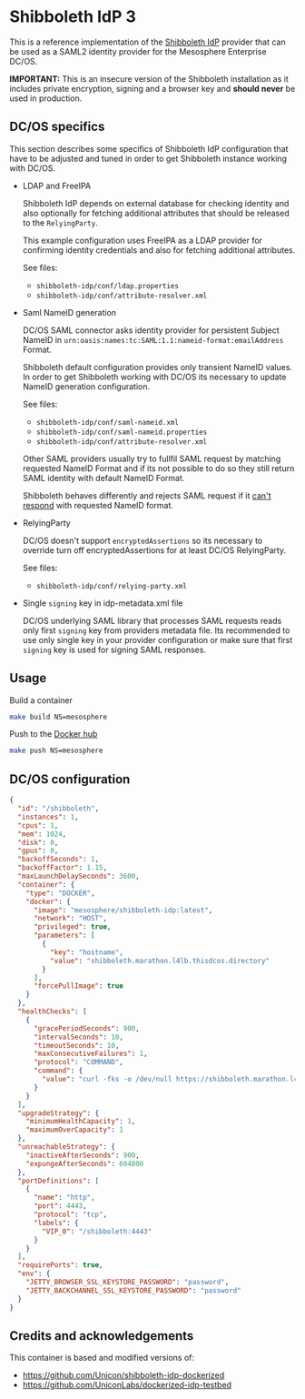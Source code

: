 # Shibboleth IdP 3

This is a reference implementation of the
[Shibboleth IdP](https://wiki.shibboleth.net/confluence/display/IDP30/Home)
provider that can be used as a SAML2 identity provider for the Mesosphere
Enterprise DC/OS.

**IMPORTANT:**
This is an insecure version of the Shibboleth installation as it includes
private encryption, signing and a browser key and **should never** be used
in production.

## DC/OS specifics

This section describes some specifics of Shibboleth IdP configuration that
have to be adjusted and tuned in order to get Shibboleth instance working
with DC/OS.

* LDAP and FreeIPA

  Shibboleth IdP depends on external database for checking identity and also
  optionally for fetching additional attributes that should be released to
  the `RelyingParty`.

  This example configuration uses FreeIPA as a LDAP provider for confirming
  identity credentials and also for fetching additional attributes.

  See files:

  * `shibboleth-idp/conf/ldap.properties`
  * `shibboleth-idp/conf/attribute-resolver.xml`

* Saml NameID generation

  DC/OS SAML connector asks identity provider for persistent Subject NameID
  in `urn:oasis:names:tc:SAML:1.1:nameid-format:emailAddress` Format.

  Shibboleth default configuration provides only transient NameID values.
  In order to get Shibboleth working with DC/OS its necessary to update
  NameID generation configuration.

  See files:

  * `shibboleth-idp/conf/saml-nameid.xml`
  * `shibboleth-idp/conf/saml-nameid.properties`
  * `shibboleth-idp/conf/attribute-resolver.xml`

  Other SAML providers usually try to fullfil SAML request by matching
  requested NameID Format and if its not possible to do so they still
  return SAML identity with default NameID Format.

  Shibboleth behaves differently and rejects SAML request if it
  [can't respond](http://shibboleth.net/pipermail/users/2015-June/022101.html)
  with requested NameID format.

* RelyingParty

  DC/OS doesn't support `encryptedAssertions` so its necessary to override turn
  off encryptedAssertions for at least DC/OS RelyingParty.

  See files:

  * `shibboleth-idp/conf/relying-party.xml`

* Single `signing` key in idp-metadata.xml file

  DC/OS underlying SAML library that processes SAML requests reads only first
  `signing` key from providers metadata file. Its recommended to use only
  single key in your provider configuration or make sure that first `signing`
  key is used for signing SAML responses.

## Usage

Build a container

```sh
make build NS=mesosphere
```

Push to the [Docker hub](https://hub.docker.com/)

```sh
make push NS=mesosphere
```

## DC/OS configuration

```json
{
  "id": "/shibboleth",
  "instances": 1,
  "cpus": 1,
  "mem": 1024,
  "disk": 0,
  "gpus": 0,
  "backoffSeconds": 1,
  "backoffFactor": 1.15,
  "maxLaunchDelaySeconds": 3600,
  "container": {
    "type": "DOCKER",
    "docker": {
      "image": "mesosphere/shibboleth-idp:latest",
      "network": "HOST",
      "privileged": true,
      "parameters": [
        {
          "key": "hostname",
          "value": "shibboleth.marathon.l4lb.thisdcos.directory"
        }
      ],
      "forcePullImage": true
    }
  },
  "healthChecks": [
    {
      "gracePeriodSeconds": 900,
      "intervalSeconds": 10,
      "timeoutSeconds": 10,
      "maxConsecutiveFailures": 1,
      "protocol": "COMMAND",
      "command": {
        "value": "curl -fks -o /dev/null https://shibboleth.marathon.l4lb.thisdcos.directory:4443/idp/shibboleth"
      }
    }
  ],
  "upgradeStrategy": {
    "minimumHealthCapacity": 1,
    "maximumOverCapacity": 1
  },
  "unreachableStrategy": {
    "inactiveAfterSeconds": 900,
    "expungeAfterSeconds": 604800
  },
  "portDefinitions": [
    {
      "name": "http",
      "port": 4443,
      "protocol": "tcp",
      "labels": {
        "VIP_0": "/shibboleth:4443"
      }
    }
  ],
  "requirePorts": true,
  "env": {
    "JETTY_BROWSER_SSL_KEYSTORE_PASSWORD": "password",
    "JETTY_BACKCHANNEL_SSL_KEYSTORE_PASSWORD": "password"
  }
}
```

## Credits and acknowledgements

This container is based and modified versions of:

* https://github.com/Unicon/shibboleth-idp-dockerized
* https://github.com/UniconLabs/dockerized-idp-testbed